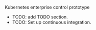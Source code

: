 Kubernetes enterprise control prototype

* TODO: add TODO section.
* TODO: Set up continuous integration.

